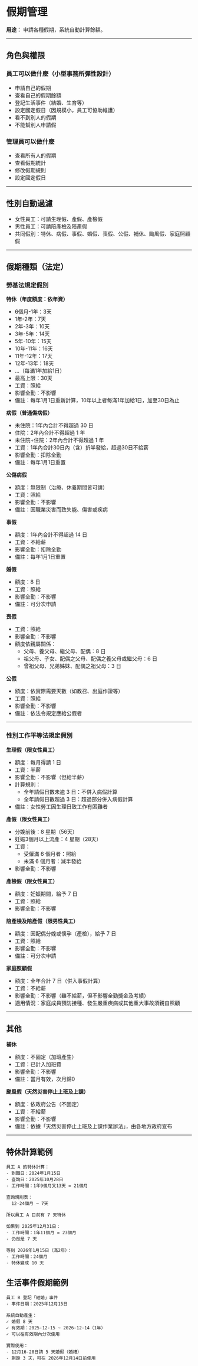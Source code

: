 # 假期管理

**用途：** 申請各種假期，系統自動計算餘額。

---

## 角色與權限

### 員工可以做什麼（小型事務所彈性設計）
- 申請自己的假期
- 查看自己的假期餘額
- 登記生活事件（結婚、生育等）
- 設定國定假日（因規模小，員工可協助維護）
- 看不到別人的假期
- 不能幫別人申請假

### 管理員可以做什麼
- 查看所有人的假期
- 查看假期統計
- 修改假期規則
- 設定國定假日

---

## 性別自動過濾
- 女性員工：可請生理假、產假、產檢假
- 男性員工：可請陪產檢及陪產假
- 共同假別：特休、病假、事假、婚假、喪假、公假、補休、颱風假、家庭照顧假

---

## 假期種類（法定）

### 勞基法規定假別

**特休（年度額度：依年資）**
- 6個月-1年：3天
- 1年-2年：7天
- 2年-3年：10天
- 3年-5年：14天
- 5年-10年：15天
- 10年-11年：16天
- 11年-12年：17天
- 12年-13年：18天
- ...（每滿1年加給1日）
- 最高上限：30天
- 工資：照給
- 影響全勤：不影響
- 備註：每年1月1日重新計算，10年以上者每滿1年加給1日，加至30日為止

**病假（普通傷病假）**
- 未住院：1年內合計不得超過 30 日
- 住院：2年內合計不得超過 1 年
- 未住院+住院：2年內合計不得超過 1 年
- 工資：1年內合計30日內（含）折半發給，超過30日不給薪
- 影響全勤：扣除全勤
- 備註：每年1月1日重置

**公傷病假**
- 額度：無限制（治療、休養期間皆可請）
- 工資：照給
- 影響全勤：不影響
- 備註：因職業災害而致失能、傷害或疾病

**事假**
- 額度：1年內合計不得超過 14 日
- 工資：不給薪
- 影響全勤：扣除全勤
- 備註：每年1月1日重置

**婚假**
- 額度：8 日
- 工資：照給
- 影響全勤：不影響
- 備註：可分次申請

**喪假**
- 工資：照給
- 影響全勤：不影響
- 額度依親屬關係：
  - 父母、養父母、繼父母、配偶：8 日
  - 祖父母、子女、配偶之父母、配偶之養父母或繼父母：6 日
  - 曾祖父母、兄弟姊妹、配偶之祖父母：3 日

**公假**
- 額度：依實際需要天數（如教召、出庭作證等）
- 工資：照給
- 影響全勤：不影響
- 備註：依法令規定應給公假者

---

### 性別工作平等法規定假別

**生理假（限女性員工）**
- 額度：每月得請 1 日
- 工資：半薪
- 影響全勤：不影響（但給半薪）
- 計算規則：
  - 全年請假日數未逾 3 日：不併入病假計算
  - 全年請假日數超過 3 日：超過部分併入病假計算
- 備註：女性勞工因生理日致工作有困難者

**產假（限女性員工）**
- 分娩前後：8 星期（56天）
- 妊娠3個月以上流產：4 星期（28天）
- 工資：
  - 受僱滿 6 個月者：照給
  - 未滿 6 個月者：減半發給
- 影響全勤：不影響

**產檢假（限女性員工）**
- 額度：妊娠期間，給予 7 日
- 工資：照給
- 影響全勤：不影響

**陪產檢及陪產假（限男性員工）**
- 額度：因配偶分娩或懷孕（產檢），給予 7 日
- 工資：照給
- 影響全勤：不影響
- 備註：可分次申請

**家庭照顧假**
- 額度：全年合計 7 日（併入事假計算）
- 工資：不給薪
- 影響全勤：不影響（雖不給薪，但不影響全勤獎金及考績）
- 適用情況：家庭成員預防接種、發生嚴重疾病或其他重大事故須親自照顧

---

## 其他

**補休**
- 額度：不固定（加班產生）
- 工資：已計入加班費
- 影響全勤：不影響
- 備註：當月有效，次月歸0

**颱風假（天然災害停止上班及上課）**
- 額度：依政府公告（不固定）
- 工資：不給薪
- 影響全勤：不影響
- 備註：依據「天然災害停止上班及上課作業辦法」，由各地方政府宣布

---

## 特休計算範例
```
員工 A 的特休計算：
- 到職日：2024年1月15日
- 查詢日：2025年10月28日
- 工作時間：1年9個月又13天 = 21個月

查詢規則表：
  12-24個月 → 7天

所以員工 A 目前有 7 天特休

如果到 2025年12月31日：
- 工作時間：1年11個月 = 23個月
- 仍然是 7 天

等到 2026年1月15日（滿2年）：
- 工作時間：24個月
- 特休變成 10 天
```

## 生活事件假期範例
```
員工 B 登記「結婚」事件
- 事件日期：2025年12月15日

系統自動產生：
✓ 婚假 8 天
✓ 有效期：2025-12-15 ~ 2026-12-14（1年）
✓ 可以在有效期內分次使用

實際使用：
- 12月16-20日請 5 天婚假（婚禮）
- 剩餘 3 天，可在 2026年12月14日前使用
```
